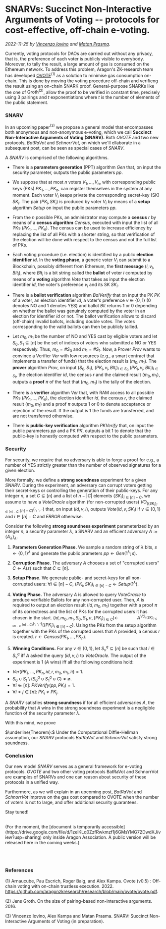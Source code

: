 # SNARVs: Succinct Non-Interactive Arguments of Voting -- protocols for cost-effective, off-chain e-voting.

*2022-11-25 by [Vincenzo Iovino](https://sites.google.com/site/vincenzoiovinoit) and [Matan Prasma](https://sites.google.com/site/matanprasma/artifact).*

Currently, voting protocols for DAOs are carried out without any privacy, that is, the preference of each voter is publicly visible to everybody. Moreover, to tally the result, a large amount of gas is consumed on the Ethereum network. To address this problem, Aragon's ZK-research team has developed [OVOTE](https://research.aragon.org/ovote.html)${}^{(1)}$ as a solution to minimise gas consumption on-chain. This is done by moving the voting procedure off-chain and verifieng the result using an on-chain SNARK proof. General-purpose SNARKs like the one of $\text{Groth}^{(2)}$, allow the proof to be verified in constant time, precisely using $3$ pairings and $t$ exponentiations where $t$ is the number of elements of the public statement. 

### SNARV

In an upcoming paper$^{(3)}$ we propose a general model that encompasses both anonymous and non-anonymous e-voting, which we call **Succinct Non-Interactive Arguments of Voting (SNARV).** Both *OVOTE* and two new protocols, *BatRaVot* and *SchnorrVot*, on which we'll ellaborate in a subsequent post, can be seen as special cases of *SNARV*. 

A *SNARV* is comprised of the following algorithms.

* There is a **parameters generation** (PPT) algorithm *Gen* that, on input the security parameter, outputs the public parameters *pp*.

* We suppose that at most $n$ voters $V_1,...,V_n$, with corresponding public keys (PKs) $PK_1,...,PK_n$, can register themselves in the system at any moment. Each voter $V_i$ keeps private the corresponding secret-key (SK) $SK_i$. The pair $(PK_i,SK_i)$ is produced by voter $V_i$ by means of a **setup** algorithm *Setup* on input the public parameters *pp*.

* From the $n$ possible PKs, an administrator may compute a **census** $r$ by means of a **census algorithm** *Census*, executed with input the list of all PKs $(PK_1,...,PK_n)$. The census can be used to increase efficiency by replacing the list of all PKs with a shorter string, so that verification of the election will be done with respect to the census and not  the full list of PKs.

* Each voting procedure (i.e. election) is identified by a public **election identifier** $id$. In the **voting phase**, a generic voter $V_i$ can submit to a Blockchain, possibly different from Ethereum, the **first message** $(i,v_i,Blt_i)$, where $Blt_i$ is a bit string called the **ballot** of voter $i$ computed by means of a **voting** algorithm *Vote* that takes as input the election identifier $id$, the voter's preference $v_i$ and its SK $SK_i$.

* There is a **ballot verification** algorithm *BalVerify* that on input the PK $PK$ of a voter, an election identifier $id$, a voter's preference $v\in \{0,1\}$ ($0$ denotes NO and $1$ denotes YES) and ballot $Blt$ returns $1$ or $0$ depending on whether the ballot was genuinely computed by the voter in an election for identifier $id$ or not. The ballot verification allows to discard (off-chain) invalid ballots, including double votes. The votes corresponding to the valid ballots can then be publicly tallied.


* Let $m_0,m_1$ be the number of NO and YES cast by eligible voters and let $S_0,S_1\subseteq [n]$ be the set of indices of voters who submitted a NO or YES respectively. Thus, $m_0 = \#S_0$ and $m_1 = \#S_1$. 
Now, a Prover *Prov* wants to convince a Verifier *Ver* with low resources (e.g., a smart contract that implements a transfer of funds) that the election result is $(m_0,m_1)$. The **prover** algorithm *Prov*, on input $(S_0,S_1)$, $(PK_i,v_i,Blt_i)_{i\in S_0}$  $(PK_i,v_i,Blt_i)_{i\in S_1}$, the election identifier $id$, the census $r$ and the claimed result $(m_0,m_1)$, outputs a **proof** $\pi$ of the fact that $(m_0,m_1)$ is the tally of the election.

* There is a **verifier** algorithm *Ver* that, with RAM access to all possible PKs $(PK_1,...,PK_n)$, the election identifier $id$, the census $r$, the claimed result $(m_0,m_1)$ and a proof $\pi$ outputs $1$ or $0$ to denote acceptance or rejection of the result. If the output is $1$ the funds are transferred, and are not transferred otherwise.

* There is **public-key verification** algorithm *PKVerify* that, on input the public parameters *pp* and a PK $PK$, outputs a bit $1$ to denote that the public-key is honestly computed with respect to the public parameters.  

### Security

For security, we require that no adversary is able to forge a proof for e.g., a number of YES strictly greater than the number of observed signatures for a given election. 

More formally, we define a **strong soundness** experiment for a given *SNARV*. During the experiment, an adversary can corrupt voters getting their secret-keys or controlling the generation of their public-keys. For any integer $n$, a set $C\subsetneq [n]$ and a list of $n-|C|$ elements $\{SK_i\}_{i\in [n]-C}$, we assume to have a *VoteOracle* algorithm (for non-corrupted users) $VO_{(\left\{SK_i\right\}_{i\in [n]-C},[n]-C)}(\cdot,\cdot,\cdot)$ that, on input $(id,v,i)$, outputs $Vote(id,v,SK_i)$ if $v\in\left\{0,1\right\}$ and $i\in [n]-C$ and *ERROR* otherwise.

Consider the following **strong soundness experiment** parameterized by an integer $n$, a security parameter $\lambda$, a SNARV $%(Gen,Setup,Vote,BalVerify,Prov,Ver,PKVerify)$ and an efficient adversary $A := \left\{A_\lambda\right\}_\lambda$.
	
1. **Parameters Generation Phase.**
We sample a random string of $\lambda$ bits, $s\leftarrow  \left\{0,1 \right\}^\lambda$ and generate the public prameters $\textit{pp} \leftarrow Gen(1^\lambda;s).$

2. **Corruption Phase.** 
The adversary $A$ chooses a set of "corrupted users" $C\leftarrow A(s)$ such that $C \subsetneq [n]$. 

3. **Setup Phase.** 
We generate public- and secret-keys for all non-corrupted users: $\forall i\in[n]-C$, $(PK_i,SK_i)_{i\in [n]-C}\leftarrow Setup(1^\lambda)$.


4. **Voting Phase.** 
The adversary $A$ is allowed to query *VoteOracle* to produce verifiable Ballots for any non-corrupted user. Then, $A$ is required to output an election result $(id,m_0,m_1)$ together with a proof $\pi$ of its correctness and the list of PKs for the corrupted users it has chosen in the start.
$(id,m_0,m_1,S_0,S_1,\pi,\left\{PK_i\right\}_{i\in C})\leftarrow$
$\;\;\;\;\;\;\;\;\;\;\;\;\;\;\;\;A^{VO_{(\left\{SK_i\right\}_{i\in [n]-C},[n]-C)}(\cdot,\cdot,\cdot)} (\left\{ PK_i \right\}_{i\in [n]-C}).$
Using the PKs from the setup algorithm together with the PKs of the corrupted users that $A$ provided, a census $r$ is created.
$r\leftarrow Census(PK_1,...,PK_n)$.

5. **Winning Conditions.** For any $v\in \left\{0,1\right\}$, let $S_v^q\subseteq [n]$ be such that $i\in S_v^q$ iff $A$ asked the query $(id,v,i)$ to *VoteOracle*. 
The output of the experiment is $1$ ($A$ wins) iff all the following conditions hold:
*  $\textit{Ver}(PK_1,...,PK_n,id,r,m_0,m_1,\pi)=1$.
* $S_0\cup S_1 \setminus (S_0^q\cup S_1^q\cup C) \neq \emptyset.$
* $\forall i\in[n]:\ \textit{PKVerify}(\textit{pp},PK_i)=1$. 
*  $\forall i\neq j\in [n]:\ PK_i\neq PK_j$.

A *SNARV* satisfies **strong soundness** if for all efficient adversaries $A$, the probability that $A$ wins in the strong soundness experiment is a negligible function of the security parameter $\lambda$.

With this mind, we prove

$\underline{Theorem}:$ Under the Computational Diffie-Hellman assumption, our *SNARV* protocols *BatRaVot* and *SchnorrVot* satisfy strong soundness.

### Conclusion

Our new model *SNARV* serves as a general framework for e-voting protocols. *OVOTE* and two other voting protocols BatRaVot and SchnorrVot are examples of SNARVs and one can reason about security of these protocols in a unified way. 

Furthermore, as we will explain in an upcoming post, *BatRaVot* and *SchnorrVot* improve on the gas cost compared to OVOTE when the number of voters is not to large, and offer additional security guarantees. 

Stay tuned!

<br>
(For the moment, the [document is temporarily accessible](https://drive.google.com/file/d/1zelKLq0ZzfRwkmzf1j6GMsYMG72DwdXJ/view?usp=sharing) only inside Aragon Association. A public version will be released here in the coming weeks.)

<br><br>
### References

(1) Arnaucube, Pau Escrich, Roger Baig, and Alex Kampa. Ovote (v0.5) : Off-chain voting with on-chain trustless execution. 2022.
https://github.com/aragonzkresearch/research/blob/main/ovote/ovote.pdf.

(2) Jens Groth. On the size of pairing-based non-interactive arguments. 2016.

(3) Vincenzo Iovino, Alex Kampa and Matan Prasma. SNARV: Succinct Non-Interactive Arguments of Voting (in preparation).

